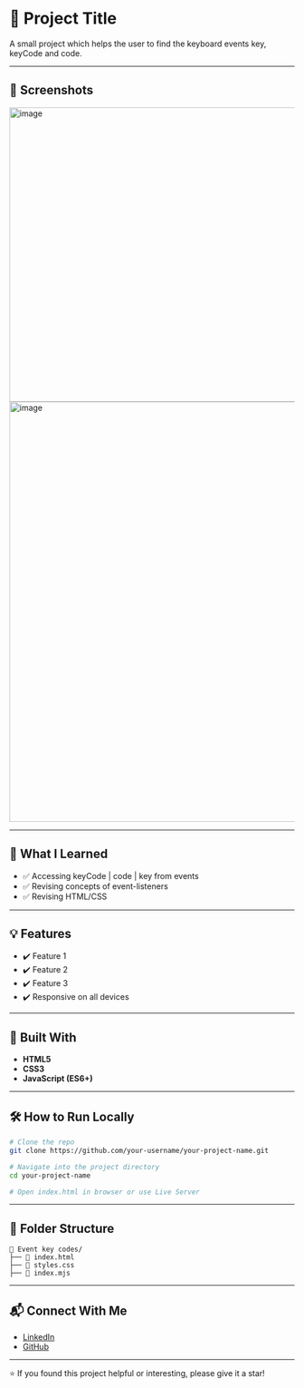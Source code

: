 # 📌 Project Title

A small project which helps the user to find the keyboard events key, keyCode and code.

---

## 📸 Screenshots

<img width="519" alt="image" src="https://github.com/user-attachments/assets/b29cd8e4-1046-4188-8178-8d9fbb160aab" />

<img width="741" alt="image" src="https://github.com/user-attachments/assets/2f7b0bb2-1b31-4a3b-b0d5-7f7de62e9979" />

---

## 🧠 What I Learned

- ✅ Accessing keyCode | code | key from events
- ✅ Revising concepts of event-listeners
- ✅ Revising HTML/CSS

---

## 💡 Features

- ✔️ Feature 1
- ✔️ Feature 2
- ✔️ Feature 3
- ✔️ Responsive on all devices

---

## 🔧 Built With

- **HTML5**
- **CSS3** 
- **JavaScript (ES6+)**

---

## 🛠 How to Run Locally

```bash
# Clone the repo
git clone https://github.com/your-username/your-project-name.git

# Navigate into the project directory
cd your-project-name

# Open index.html in browser or use Live Server
```

---

## 📂 Folder Structure

```plaintext
📁 Event key codes/
├── 📄 index.html
├── 📄 styles.css
├── 📄 index.mjs
```

---

## 📬 Connect With Me

- [LinkedIn](https://www.linkedin.com/in/psri99/)
- [GitHub](https://github.com/ParakhSrivastava)

---

⭐️ If you found this project helpful or interesting, please give it a star!
